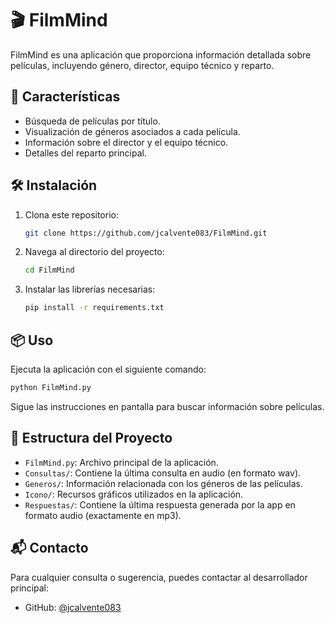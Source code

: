 
# 🎬 FilmMind

FilmMind es una aplicación que proporciona información detallada sobre películas, incluyendo género, director, equipo técnico y reparto.

## 🚀 Características

- Búsqueda de películas por título.
- Visualización de géneros asociados a cada película.
- Información sobre el director y el equipo técnico.
- Detalles del reparto principal.

## 🛠️ Instalación

1. Clona este repositorio:

   ```bash
   git clone https://github.com/jcalvente083/FilmMind.git
   ```

2. Navega al directorio del proyecto:

   ```bash
   cd FilmMind
   ```

3. Instalar las librerías necesarias:

   ```bash
   pip install -r requirements.txt
   ```


## 📦 Uso

Ejecuta la aplicación con el siguiente comando:

```bash
python FilmMind.py
```

Sigue las instrucciones en pantalla para buscar información sobre películas.

## 📁 Estructura del Proyecto

- `FilmMind.py`: Archivo principal de la aplicación.
- `Consultas/`: Contiene la última consulta en audio (en formato wav).
- `Generos/`: Información relacionada con los géneros de las películas.
- `Icono/`: Recursos gráficos utilizados en la aplicación.
- `Respuestas/`: Contiene la última respuesta generada por la app en formato audio (exactamente en mp3).


## 📬 Contacto

Para cualquier consulta o sugerencia, puedes contactar al desarrollador principal:

- GitHub: [@jcalvente083](https://github.com/jcalvente083)
